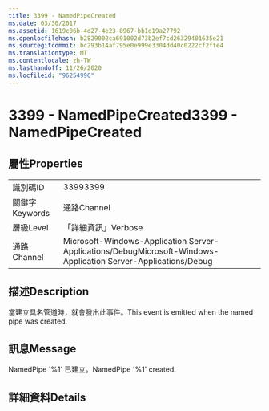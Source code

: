 ```yaml
---
title: 3399 - NamedPipeCreated
ms.date: 03/30/2017
ms.assetid: 1619c06b-4d27-4e23-8967-bb1d19a27792
ms.openlocfilehash: b2829002ca691002d73b2ef7cd26329401635e21
ms.sourcegitcommit: bc293b14af795e0e999e3304dd40c0222cf2ffe4
ms.translationtype: MT
ms.contentlocale: zh-TW
ms.lasthandoff: 11/26/2020
ms.locfileid: "96254996"
---
```

# <a name="3399---namedpipecreated"></a><span data-ttu-id="1e8b9-102">3399 - NamedPipeCreated</span><span class="sxs-lookup"><span data-stu-id="1e8b9-102">3399 - NamedPipeCreated</span></span>

## <a name="properties"></a><span data-ttu-id="1e8b9-103">屬性</span><span class="sxs-lookup"><span data-stu-id="1e8b9-103">Properties</span></span>  
  
|||  
|-|-|  
|<span data-ttu-id="1e8b9-104">識別碼</span><span class="sxs-lookup"><span data-stu-id="1e8b9-104">ID</span></span>|<span data-ttu-id="1e8b9-105">3399</span><span class="sxs-lookup"><span data-stu-id="1e8b9-105">3399</span></span>|  
|<span data-ttu-id="1e8b9-106">關鍵字</span><span class="sxs-lookup"><span data-stu-id="1e8b9-106">Keywords</span></span>|<span data-ttu-id="1e8b9-107">通路</span><span class="sxs-lookup"><span data-stu-id="1e8b9-107">Channel</span></span>|  
|<span data-ttu-id="1e8b9-108">層級</span><span class="sxs-lookup"><span data-stu-id="1e8b9-108">Level</span></span>|<span data-ttu-id="1e8b9-109">「詳細資訊」</span><span class="sxs-lookup"><span data-stu-id="1e8b9-109">Verbose</span></span>|  
|<span data-ttu-id="1e8b9-110">通路</span><span class="sxs-lookup"><span data-stu-id="1e8b9-110">Channel</span></span>|<span data-ttu-id="1e8b9-111">Microsoft-Windows-Application Server-Applications/Debug</span><span class="sxs-lookup"><span data-stu-id="1e8b9-111">Microsoft-Windows-Application Server-Applications/Debug</span></span>|  
  
## <a name="description"></a><span data-ttu-id="1e8b9-112">描述</span><span class="sxs-lookup"><span data-stu-id="1e8b9-112">Description</span></span>  

 <span data-ttu-id="1e8b9-113">當建立具名管道時，就會發出此事件。</span><span class="sxs-lookup"><span data-stu-id="1e8b9-113">This event is emitted when the named pipe was created.</span></span>  
  
## <a name="message"></a><span data-ttu-id="1e8b9-114">訊息</span><span class="sxs-lookup"><span data-stu-id="1e8b9-114">Message</span></span>  

 <span data-ttu-id="1e8b9-115">NamedPipe '%1' 已建立。</span><span class="sxs-lookup"><span data-stu-id="1e8b9-115">NamedPipe '%1' created.</span></span>  
  
## <a name="details"></a><span data-ttu-id="1e8b9-116">詳細資料</span><span class="sxs-lookup"><span data-stu-id="1e8b9-116">Details</span></span>
